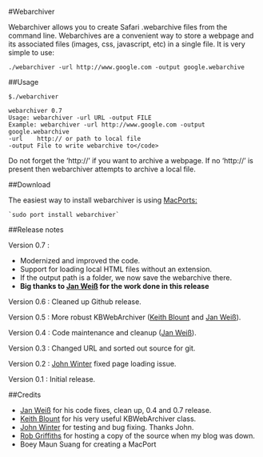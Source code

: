 #Webarchiver

Webarchiver allows you to create Safari .webarchive files from the command line. Webarchives are a convenient way to store a webpage and its associated files (images, css, javascript, etc) in a single file. It is very simple to use:

    ./webarchiver -url http://www.google.com -output google.webarchive

##Usage

    $./webarchiver

    webarchiver 0.7
    Usage: webarchiver -url URL -output FILE
    Example: webarchiver -url http://www.google.com -output google.webarchive
    -url    http:// or path to local file
    -output File to write webarchive to</code>

Do not forget the ‘http://’ if you want to archive a webpage. If no
‘http://’ is present then webarchiver attempts to archive a local file.

##Download

The easiest way to install webarchiver is using
[MacPorts][][:][MacPorts]  
   
    `sudo port install webarchiver`  

##Release notes

Version 0.7 : 

- Modernized and improved the code.
- Support for loading local HTML files without an extension.
- If the output path is a folder, we now save the webarchive there.
- **Big thanks to [Jan Weiß][] for the work done in this release**

Version 0.6 : Cleaned up Github release.

Version 0.5 : More robust KBWebArchiver ([Keith Blount][] and [Jan Weiß][]).

Version 0.4 : Code maintenance and cleanup ([Jan Weiß][]).

Version 0.3 : Changed URL and sorted out source for git.

Version 0.2 : [John Winter][] fixed page loading issue.

Version 0.1 : Initial release.

##Credits

-   [Jan Weiß][] for his code fixes, clean up, 0.4 and 0.7 release. 
-   [Keith Blount][] for his very
    useful KBWebArchiver class.
-   [John Winter][] for testing and bug fixing. Thanks John.
-   [Rob Griffiths][] for hosting a copy of the source when my blog was
    down.
-   Boey Maun Suang for creating a MacPort

  [MacPorts]: http://www.macports.org/
  [Jan Weiß]: https://github.com/JanX2/webarchiver
  [John Winter]: http://www.shipsomecode.com/
  [Keith Blount]: http://www.literatureandlatte.com/
  [Rob Griffiths]: http://www.macosxhints.com/

